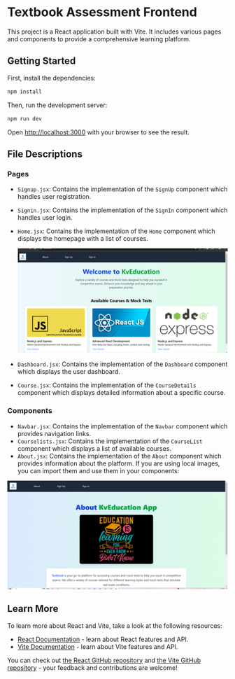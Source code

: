 # Textbook Assessment Frontend

This project is a React application built with Vite. It includes various pages and components to provide a comprehensive learning platform.

## Getting Started

First, install the dependencies:

```bash
npm install
```

Then, run the development server:

```bash
npm run dev
```

Open [http://localhost:3000](http://localhost:3000) with your browser to see the result.

## File Descriptions

### Pages

- `Signup.jsx`: Contains the implementation of the `SignUp` component which handles user registration.
- `Signin.jsx`: Contains the implementation of the `SignIn` component which handles user login.
- `Home.jsx`: Contains the implementation of the `Home` component which displays the homepage with a list of courses.


  ![Home Page](https://raw.githubusercontent.com/vipul-8840/textbook_assessment/main/frontend/public/kvimg.png)

- `Dashboard.jsx`: Contains the implementation of the `Dashboard` component which displays the user dashboard.
- `Course.jsx`: Contains the implementation of the `CourseDetails` component which displays detailed information about a specific course.

### Components

- `Navbar.jsx`: Contains the implementation of the `Navbar` component which provides navigation links.
- `Courselists.jsx`: Contains the implementation of the `CourseList` component which displays a list of available courses.
- `About.jsx`: Contains the implementation of the `About` component which provides information about the platform.
If you are using local images, you can import them and use them in your components:

![Home Page](https://raw.githubusercontent.com/vipul-8840/textbook_assessment/main/frontend/public/aboutimg.png)




## Learn More

To learn more about React and Vite, take a look at the following resources:

- [React Documentation](https://reactjs.org/docs/getting-started.html) - learn about React features and API.
- [Vite Documentation](https://vitejs.dev/guide/) - learn about Vite features and API.

You can check out [the React GitHub repository](https://github.com/facebook/react) and [the Vite GitHub repository](https://github.com/vitejs/vite) - your feedback and contributions are welcome!
